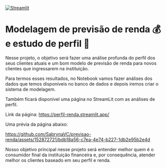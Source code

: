 [![Streamlit](https://img.shields.io/badge/Streamlit-FF4B4B?style=for-the-badge&logo=Streamlit&logoColor=white)](https://perfil-renda.streamlit.app/)

# Modelagem de previsão de renda 💰 e estudo de perfil 👤

Nesse projeto, o objetivo será fazer uma análise profunda do perfil dos seus clientes atuais e um bom modelo de previsão de renda para novos clientes que ingressarem na instituição.

Para termos esses resultados, no Notebook vamos fazer análises dos dados que temos disponíveis no banco de dados e depois iremos criar o sistema de modelagem.

Também ficará disponível uma página no StreamLit com as análises de perfil. 

Link da página: https://perfil-renda.streamlit.app/

Uma prévia da página abaixo:

https://github.com/SabrynaVC/previsao-renda/assets/152872721/bdb18a56-c7ea-4e74-b227-1db2e95b2e4d

Nosso objetivo principal nesse projeto será entender melhor quem é o consumidor final da instituição financeira e, por consequência, atender melhor os clientes baseado em seu perfil e renda.
